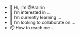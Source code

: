 - 👋 Hi, I’m @Arairin
- 👀 I’m interested in ...
- 🌱 I’m currently learning ...
- 💞️ I’m looking to collaborate on ...
- 📫 How to reach me ...

<!---
Arairin/Arairin is a ✨ special ✨ repository because its `README.md` (this file) appears on your GitHub profile.
You can click the Preview link to take a look at your changes.
--->
